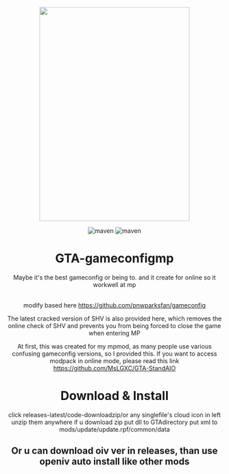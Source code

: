 <div align=center><img width="350" height="500" src="https://raw.githubusercontent.com/MsLGXC/GTA-StandAIO/main/Elaina.jpg"/>

![maven](https://img.shields.io/badge/MsLGXC-%E6%B5%81%E5%85%89%E6%98%9F%E8%BE%B0-brightgreen)
![maven](https://img.shields.io/badge/GTA-1.67[3028]-darkgreen)
  
  <h1>GTA-gameconfigmp</h1>
  Maybe it's the best gameconfig or being to. and it create for online so it workwell at mp<br><br>
  
  modify based here https://github.com/pnwparksfan/gameconfig

  The latest cracked version of SHV is also provided here, which removes the online check of SHV and prevents you from being forced to close the game when entering MP

  At first, this was created for my mpmod, as many people use various confusing gameconfig versions, so I provided this. If you want to access modpack in online mode, please read this link https://github.com/MsLGXC/GTA-StandAIO

  # Download & Install
  click releases-latest/code-downloadzip/or any singlefile's cloud icon in left
  unzip them anywhere if u download zip
  put dll to GTAdirectory
  put xml to mods/update/update.rpf/common/data

  ## Or u can download oiv ver in releases, than use openiv auto install like other mods

  